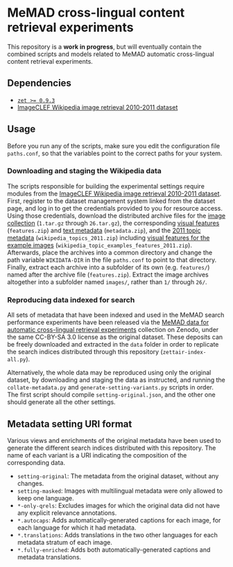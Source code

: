 # MeMAD cross-lingual content retrieval experiments

This repository is a **work in progress**, but will eventually contain the combined scripts and models related to MeMAD automatic cross-lingual content retrieval experiments.

## Dependencies

* [`zet >= 0.9.3`](http://www.seg.rmit.edu.au/zettair/)
* [ImageCLEF Wikipedia image retrieval 2010-2011 dataset](https://www.imageclef.org/wikidata)

## Usage

Before you run any of the scripts, make sure you edit the configuration file `paths.conf`, so that the variables point to the correct paths for your system.

### Downloading and staging the Wikipedia data

The scripts responsible for building the experimental settings require modules from the [ImageCLEF Wikipedia image retrieval 2010-2011 dataset](https://www.imageclef.org/wikidata). First, register to the dataset management system linked from the dataset page, and log in to get the credentials provided to you for resource access. Using those credentials, download the distributed archive files for the [image collection](http://medgift.hevs.ch/wikipediaMM/2010-2011/images/) (`1.tar.gz` through `26.tar.gz`), the corresponding [visual features](http://medgift.hevs.ch/wikipediaMM/2010-2011/features.zip) (`features.zip`) and [text metadata](http://medgift.hevs.ch/wikipediaMM/2010-2011/all_text.zip) (`metadata.zip`), and the [2011 topic metadata](http://medgift.hevs.ch/wikipediaMM/2010-2011/wikipedia_topics_2011.zip) (`wikipedia_topics_2011.zip`) including [visual features for the example images](http://medgift.hevs.ch/wikipediaMM/2010-2011/wikipedia_topic_examples_features_2011.zip) (`wikipedia_topic_examples_features_2011.zip`). Afterwards, place the archives into a common directory and change the path variable `WIKIDATA-DIR` in the file `paths.conf` to point to that directory. Finally, extract each archive into a subfolder of its own (e.g. `features/`) named after the archive file (`features.zip`). Extract the image archives altogether into a subfolder named `images/`, rather than `1/` through `26/`.

### Reproducing data indexed for search

All sets of metadata that have been indexed and used in the MeMAD search performance experiments have been released via the [MeMAD data for automatic cross-lingual retrieval experiments](https://zenodo.org/record/4570072) collection on Zenodo, under the same CC-BY-SA 3.0 license as the original dataset. These deposits can be freely downloaded and extracted in the `data` folder in order to replicate the search indices distributed through this repository (`zettair-index-all.py`).

Alternatively, the whole data may be reproduced using only the original dataset, by downloading and staging the data as instructed, and running the `collate-metadata.py` and `generate-setting-variants.py` scripts in order. The first script should compile `setting-original.json`, and the other one should generate all the other settings.

## Metadata setting URI format

Various views and enrichments of the original metadata have been used to generate the different search indices distributed with this repository. The name of each variant is a URI indicating the composition of the corresponding data.

* `setting-original`: The metadata from the original dataset, without any changes.
* `setting-masked`: Images with multilingual metadata were only allowed to keep one language.
* `*-only-qrels`: Excludes images for which the original data did not have any explicit relevance annotations.
* `*.autocaps`: Adds automatically-generated captions for each image, for each language for which it had metadata.
* `*.translations`: Adds translations in the two other languages for each metadata stratum of each image.
* `*.fully-enriched`: Adds both automatically-generated captions and metadata translations.
